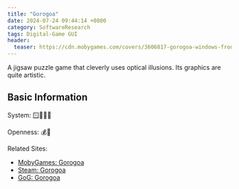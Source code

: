 ```yaml
---
title: "Gorogoa"
date: 2024-07-24 09:44:14 +0800
category: SoftwareResearch
tags: Digital-Game GUI
header:
  teaser: https://cdn.mobygames.com/covers/3606817-gorogoa-windows-front-cover.jpg
---
```


A jigsaw puzzle game that cleverly uses optical illusions. Its graphics are quite artistic.

## Basic Information

System: 🪟🍎🍏🤖

Openness: 💰📕

Related Sites:

* [MobyGames: Gorogoa](https://www.mobygames.com/game/99366/gorogoa/)
* [Steam: Gorogoa](https://store.steampowered.com/app/557600/Gorogoa/)
* [GoG: Gorogoa](https://www.gog.com/game/gorogoa)
